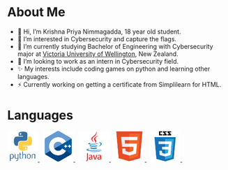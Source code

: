 # About Me
  
- 👋 Hi, I’m Krishna Priya Nimmagadda, 18 year old student. 
- 👀 I’m interested in Cybersecurity and capture the flags.
- 🌱 I’m currently studying Bachelor of Engineering with Cybersecurity major at <a href = "https://wgtn.ac.nz/" rel = "nofollow"> Victoria University of Wellington</a>, New Zealand.
- 💞️ I’m looking to work as an intern in Cybersecurity field.
- ✨ My interests include coding games on python and learning other languages.
- ⚡ Currently working on getting a certificate from Simplilearn for HTML.

# Languages 

<a target = "_blank" rel = "noopener noreferrer" href = "https://github.com/devicons/devicon/raw/master/icons/python/python-original-wordmark.svg">
<img src="https://github.com/devicons/devicon/raw/master/icons/python/python-original-wordmark.svg" title = "Python" alt = "Python" width = "70" height = "70" style = "max-width: 100%;"> 
</a>
&nbsp;

<a target = "_blank" rel = "noopener noreferrer" href = "https://github.com/devicons/devicon/raw/master/icons/cplusplus/cplusplus-original.svg">
<img src="https://github.com/devicons/devicon/raw/master/icons/cplusplus/cplusplus-original.svg" title = "C++" alt = "C++" width = "70" height = "70" style = "max-width: 100%;">
</a>
&nbsp;

<a target = "_blank" rel = "noopener noreferrer" href = "https://github.com/devicons/devicon/raw/master/icons/java/java-original-wordmark.svg">
<img src="https://github.com/devicons/devicon/raw/master/icons/java/java-original-wordmark.svg" title = "Java" alt = "Java" width = "70" height = "70" style = "max-width: 100%;">
</a>
&nbsp;

<a target = "_blank" rel = "noopener noreferrer" href = "https://github.com/devicons/devicon/raw/master/icons/html5/html5-original.svg">
<img src="https://github.com/devicons/devicon/raw/master/icons/html5/html5-original.svg" title = "HTML" alt = "HTML" width = "70" height = "70" style = "max-width: 100%;">
</a>
&nbsp;

<a target = "_blank" rel = "noopener noreferrer" href = "https://github.com/devicons/devicon/raw/master/icons/css3/css3-original-wordmark.svg">
<img src="https://github.com/devicons/devicon/raw/master/icons/css3/css3-original-wordmark.svg" title = "CSS3" alt = "CSS3" width = "70" height = "70" style = "max-width: 100%;">
</a>
&nbsp;

<!---
krishnapriya-n/krishnapriya-n is a ✨ special ✨ repository because its `README.md` (this file) appears on your GitHub profile.
You can click the Preview link to take a look at your changes.
--->
